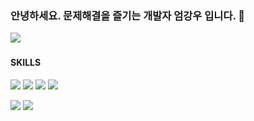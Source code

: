 ### 안녕하세요. 문제해결을 즐기는 개발자 엄강우 입니다. 👋
<a target="_blank" href="https://nextjs-blog-yhnb3.vercel.app/"><img src="https://img.shields.io/badge/Blog-000000?style=flat-square&logo=Next.js&logoColor=white"/></a>
<img scr="http://img.shields.io/badge/-Velog-20c997?style=flat&link='https://velog.io/@yhnb3'" />
#### SKILLS
<img src="https://img.shields.io/badge/React-61DAFB?style=flat-square&logo=React&logoColor=white"/> <img src="https://img.shields.io/badge/JavaScript-F7DF1E?style=flat-square&logo=JavaScript&logoColor=white"/> <img src="https://img.shields.io/badge/TypeScript-3178C6?style=flat-square&logo=TypeScript&logoColor=white"/> <img src="https://img.shields.io/badge/Python-3776AB?style=flat-square&logo=Python&logoColor=white"/>

<img src="https://img.shields.io/badge/Netlify-00C7B7?style=flat-square&logo=Netlify&logoColor=white"/> <img src="https://img.shields.io/badge/Tailwind CSS-06B6D4?style=flat-square&logo=Tailwind CSS&logoColor=white"/>

